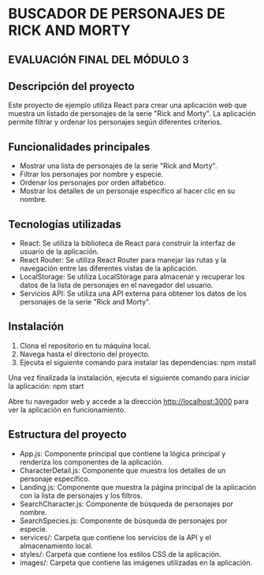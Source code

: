 # BUSCADOR DE PERSONAJES DE RICK AND MORTY

## EVALUACIÓN FINAL DEL MÓDULO 3

## Descripción del proyecto
Este proyecto de ejemplo utiliza React para crear una aplicación web que muestra un listado de personajes de la serie "Rick and Morty". La aplicación permite filtrar y ordenar los personajes según diferentes criterios.

## Funcionalidades principales
- Mostrar una lista de personajes de la serie "Rick and Morty".
- Filtrar los personajes por nombre y especie.
- Ordenar los personajes por orden alfabético.
- Mostrar los detalles de un personaje específico al hacer clic en su nombre.
  
## Tecnologías utilizadas
- React: Se utiliza la biblioteca de React para construir la interfaz de usuario de la aplicación.
- React Router: Se utiliza React Router para manejar las rutas y la navegación entre las diferentes vistas de la aplicación.
- LocalStorage: Se utiliza LocalStorage para almacenar y recuperar los datos de la lista de personajes en el navegador del usuario.
- Servicios API: Se utiliza una API externa para obtener los datos de los personajes de la serie "Rick and Morty".

## Instalación
1. Clona el repositorio en tu máquina local.
2. Navega hasta el directorio del proyecto.
3. Ejecuta el siguiente comando para instalar las dependencias: npm install
  
Una vez finalizada la instalación, ejecuta el siguiente comando para iniciar la aplicación: npm start

Abre tu navegador web y accede a la dirección <http://localhost:3000> para ver la aplicación en funcionamiento.

## Estructura del proyecto
- App.js: Componente principal que contiene la lógica principal y renderiza los componentes de la aplicación.
- CharacterDetail.js: Componente que muestra los detalles de un personaje específico.
- Landing.js: Componente que muestra la página principal de la aplicación con la lista de personajes y los filtros.
- SearchCharacter.js: Componente de búsqueda de personajes por nombre.
- SearchSpecies.js: Componente de búsqueda de personajes por especie.
- services/: Carpeta que contiene los servicios de la API y el almacenamiento local.
- styles/: Carpeta que contiene los estilos CSS de la aplicación.
- images/: Carpeta que contiene las imágenes utilizadas en la aplicación.
